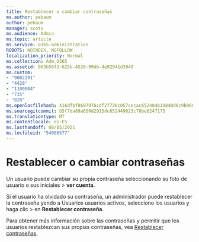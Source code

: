 ```yaml
---
title: Restablecer o cambiar contraseñas
ms.author: pebaum
author: pebaum
manager: scotv
ms.audience: Admin
ms.topic: article
ms.service: o365-administration
ROBOTS: NOINDEX, NOFOLLOW
localization_priority: Normal
ms.collection: Adm_O365
ms.assetid: 063b56f2-625b-4520-99db-4e92941d3940
ms.custom:
- "9002291"
- "4428"
- "1100004"
- "735"
- "826"
ms.openlocfilehash: 416dfbf8607976cdf27736c057cecac652484b19848d6c9b9680e265394819b3
ms.sourcegitcommit: b5f7da89a650d2915dc652449623c78be6247175
ms.translationtype: MT
ms.contentlocale: es-ES
ms.lasthandoff: 08/05/2021
ms.locfileid: "54086577"
---
```

# <a name="reset-or-change-passwords"></a>Restablecer o cambiar contraseñas

Un usuario puede cambiar su propia contraseña seleccionando su foto de usuario o sus iniciales > **ver cuenta**.
  
Si el usuario ha olvidado su contraseña, un administrador puede restablecer la contraseña yendo a Usuarios usuarios activos, seleccione los usuarios y haga clic  >  [](https://portal.office.com/adminportal/home#/users)en **Restablecer contraseña**.
  
Para obtener más información sobre las contraseñas y permitir que los usuarios restablezcan sus propias contraseñas, vea [Restablecer contraseñas](/microsoft-365/admin/add-users/reset-passwords).
